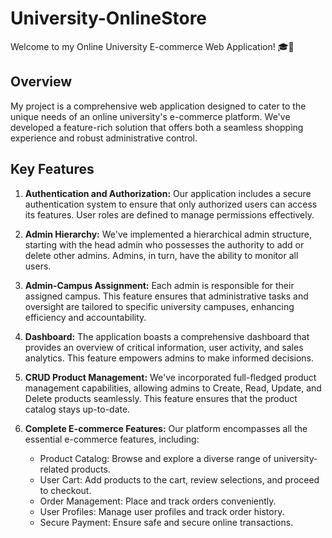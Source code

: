 # University-OnlineStore

Welcome to my Online University E-commerce Web Application! 🎓🛒

## Overview
My project is a comprehensive web application designed to cater to the unique needs of an online university's e-commerce platform. We've developed a feature-rich solution that offers both a seamless shopping experience and robust administrative control.

## Key Features

1. **Authentication and Authorization:** Our application includes a secure authentication system to ensure that only authorized users can access its features. User roles are defined to manage permissions effectively.

2. **Admin Hierarchy:** We've implemented a hierarchical admin structure, starting with the head admin who possesses the authority to add or delete other admins. Admins, in turn, have the ability to monitor all users.

3. **Admin-Campus Assignment:** Each admin is responsible for their assigned campus. This feature ensures that administrative tasks and oversight are tailored to specific university campuses, enhancing efficiency and accountability.

4. **Dashboard:** The application boasts a comprehensive dashboard that provides an overview of critical information, user activity, and sales analytics. This feature empowers admins to make informed decisions.

5. **CRUD Product Management:** We've incorporated full-fledged product management capabilities, allowing admins to Create, Read, Update, and Delete products seamlessly. This feature ensures that the product catalog stays up-to-date.

6. **Complete E-commerce Features:** Our platform encompasses all the essential e-commerce features, including:
   - Product Catalog: Browse and explore a diverse range of university-related products.
   - User Cart: Add products to the cart, review selections, and proceed to checkout.
   - Order Management: Place and track orders conveniently.
   - User Profiles: Manage user profiles and track order history.
   - Secure Payment: Ensure safe and secure online transactions.
